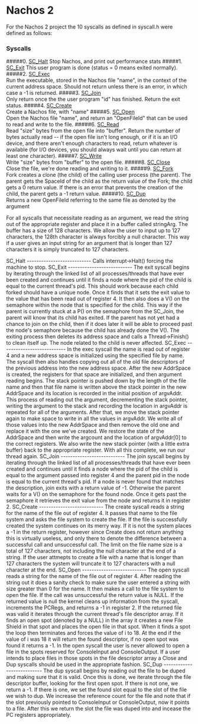 Nachos 2
========
For the Nachos 2 project the 10 syscalls as defined in syscall.h were defined as follows:

### Syscalls
#####0. [SC\_Halt](#sc_halt) 
Stop Nachos, and print out performance stats
#####1. [SC\_Exit](#sc_exit) 
This user program is done (status = 0 means exited normally).
#####2. [SC\_Exec](#sc_exec)  
Run the executable, stored in the Nachos file "name", in the context of the current address space. Should not return unless there is an error, in which case a -1 is returned.
#####3. [SC\_Join](#sc_join)  
Only return once the the user program "id" has finished.  Return the exit status.
#####4. [SC\_Create](#sc_create)  
Create a Nachos file, with "name" 
#####5. [SC\_Open](#sc_open)  
Open the Nachos file "name", and return an "OpenFileId" that can be used to read and write to the file.
#####6. [SC\_Read](#sc_read)  
Read "size" bytes from the open file into "buffer".  Return the number of bytes actually read -- if the open file isn't long enough, or if it is an I/O device, and there aren't enough characters to read, return whatever is available (for I/O devices, you should always wait until you can return at least one character).
#####7. [SC\_Write](#sc_write)  
Write "size" bytes from "buffer" to the open file.
#####8. [SC\_Close](#sc_close)  
Close the file, we're done reading and writing to it.
#####9. [SC\_Fork](#sc_fork)  
Fork creates a clone (the child) of the calling user process (the parent). The parent gets the SpaceId of the child as the return value of the Fork; the child gets a 0 return value. If there is an error that prevents the creation of the child, the parent gets a -1 return value.
#####10. [SC\_Dup](#sc_dup)  
Returns a new OpenFileId referring to the same file as denoted by the argument


For all syscalls that necessitate reading as an argument, we read the string out of the appropriate register and place it in a buffer called stringArg.  The buffer has a size of 128 characters.  We allow the user to input up to 127 characters, the 128th character is always forcibly a null character.  This way if a user gives an input string for an argument that is longer than 127 characters it is simply truncated to 127 characters.


<a name="sc_halt"/>
SC_Halt
---------------------------
Calls interrupt->Halt() forcing the machine to stop.

<a name="sc_exit"/>
SC_Exit
---------------------------
The exit syscall begins by iterating through the linked list of all processes/threads that have ever been created and continues until it finds a node where the pid of the child is equal to the current thread's pid.  This should work because each child forked should have a unique node.  Once it finds that it sets the exit value to the value that has been read out of register 4.  It then also does a V() on the semaphore within the node that is specified for the child.  This way if the parent is currently stuck at a P() on the semaphore from the SC_Join, the parent will know that its child has exited.  If the parent has not yet had a chance to join on the child, then if it does later it will be able to proceed past the node's semaphore because the child has already done the V().  The exiting process then deletes its address space and calls a Thread->Finish() to clean itself up.  The node related to the child is never affected.

<a name="sc_exec"/>
SC_Exec
---------------------------
In the exec syscall the name is read out of register 4 and a new address space is initialized using the specified file by name.  The syscall then also handles copying out all of the old file descriptors of the previous address into the new address space.  After the new AddrSpace is created, the registers for that space are initialized, and then argument reading begins.  The stack pointer is pushed down by the length of the file name and then that file name is written above the stack pointer in the new AddrSpace and its location is recorded in the initial position of argvAddr.  This process of reading out the argument, decrementing the stack pointer, writing the argument to the stack and recording the location in argvAddr is repeated for all of the arguments.  After that, we move the stack pointer again to make space to write in all the values in argvAddr.  We write all of those values into the new AddrSpace and then remove the old one and replace it with the one we've created.  We restore the state of the AddrSpace and then write the argcount and the location of argvAddr[0] to the correct registers.  We also write the new stack pointer (with a little extra buffer) back to the appropriate register.  With all this complete, we run our thread again.

<a name="sc_join"/>
SC_Join
---------------------------
The join syscall begins by iterating through the linked list of all processes/threads that have ever been created and continues until it finds a node where the pid of the child is equal to the argument passed into register 4 and the parent pid in the node is equal to the current thread's pid.  If a node is never found that matches the description, join exits with a return value of -1.  Otherwise the parent waits for a V() on the semaphore for the found node.  Once it gets past the semaphore it retrieves the exit value from the node and returns it in register 2.

<a name="sc_create"/>
SC_Create
---------------------------
The create syscall reads a string for the name of the file out of register 4.  It passes that name to the file system and asks the file system to create the file.  If the file is successfully created the system continues on its merry way.  If it is not the system places a -1 in the return register, however since Create does not return anything this is virtually useless, and only there to denote the difference between a successful call and unsuccessful call.  The limit on the file name size is a total of 127 characters, not including the null character at the end of a string.  If the user attmepts to create a file with a name that is longer than 127 characters the system will truncate it to 127 characters with a null character at the end.

<a name="sc_open"/>
SC_Open
---------------------------
The open syscall reads a string for the name of the file out of register 4.  After reading the string out it does a sanity check to make sure the user entered a string with size greater than 0 for the name.  It then makes a call to the file system to open the file.  If the call was unsuccessful the return value is NULL.  If the returned value is null the kernel cleans up information from the syscall, increments the PCRegs, and returns a -1 in register 2.  If the returned file was valid it iterates through the current thread's file descriptor array.  If it finds an open spot (denoted by a NULL) in the array it creates a new File Shield in that spot and places the open file in that spot.  When it finds a spot the loop then terminates and forces the value of i to 18.  At the end if the value of i was 18 it will return the found descriptor, if no open spot was found it returns a -1.  In the open syscall the user is never allowed to open a file in the spots reserved for ConsoleInput and ConsoleOutput.  If a user intends to place files in those spots in the file descriptor array a Close and Dup syscalls should be used in the appropriate fashion.



<a name="sc_dup"/>
SC_Dup
---------------------------
The dup syscall begins by reading out the file to be duped and making sure that it is valid.  Once this is done, we iterate through the file descriptor buffer, looking for the first open spot.  If there is not one, we return a -1.  If there is one, we set the found slot equal to the slot of the file we wish to dup.  We increase the reference count for the file and note that if the slot previously pointed to ConsoleInput or ConsoleOutput, now it points to a file.  After this we return the slot the file was duped into and incease the PC registers appropriately.
